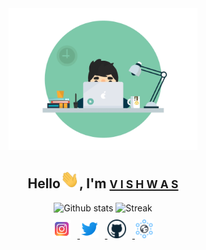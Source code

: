 <div align="center">
<img src="https://github.com/vstark21/vstark21/blob/master/Programmer.gif" width=60% alt="Programmer_GIF">
<h2>Hello<img src="https://github.com/vstark21/vstark21/blob/master/Hi.gif" width=30px alt="Hi_GIF">, I'm <a href="https://github.com/vstark21"><small>V I S H W A S</small></a></h2>
</div>
<div align="center">
    <img src="https://github-readme-stats.vercel.app/api?username=vstark21&show_icons=true&border=true&icon_color=79ff97&text_color=efefef&bg_color=24292e&title_color=fff" alt="Github stats" width=40%>
    <img src="https://github-readme-streak-stats.herokuapp.com/?user=vstark21&theme=tokyonight" alt="Streak" width=40%>
    <br>
</div>

<!-- <div>
    	<img alt="Python" src="https://img.shields.io/badge/python%20-%2314354C.svg?&style=for-the-badge&logo=python&logoColor=white"/>
        <img alt="C++" src="https://img.shields.io/badge/c++%20-%2300599C.svg?&style=for-the-badge&logo=c%2B%2B&ogoColor=white"/>
		<img alt="Java" src="https://img.shields.io/badge/java-%23ED8B00.svg?&style=for-the-badge&logo=java&logoColor=white"/>
    	<img alt="Git" src="https://img.shields.io/badge/git%20-%23F05033.svg?&style=for-the-badge&logo=git&logoColor=white"/>
		<img alt="TensorFlow" src="https://img.shields.io/badge/TensorFlow%20-%23FF6F00.svg?&style=for-the-badge&logo=TensorFlow&logoColor=white"/>
    	<img alt="PyTorch" src="https://img.shields.io/badge/PyTorch%20-%23EE4C2C.svg?&style=for-the-badge&logo=PyTorch&logoColor=white" />
</div> -->

<div align="center" style="padding-top:10px;">
<a href="https://www.instagram.com/v_i_s_h_w_a21/">
<img src="https://github.com/vstark21/vstark21/blob/master/instagram.png" width=30px style="padding-right:10px;">
</a>
<a href="https://twitter.com/VishwasChepuri">
<img src="https://github.com/vstark21/vstark21/blob/master/twitter.png" width=30px style="padding-right:10px;">
</a>
<a href="https://github.com/vstark21">
<img src="https://github.com/vstark21/vstark21/blob/master/github.png" width=30px style="padding-right:10px;">
</a>
<a href="https://vstark21.github.io">
<img src="https://github.com/vstark21/vstark21/blob/master/website.png" width=30px>
</a>
</div>


